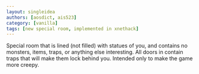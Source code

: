 ```yaml
---
layout: singleidea
authors: [aosdict, ais523]
category: [vanilla]
tags: [new special room, implemented in xnethack]
---
```

Special room that is lined (not filled) with statues of you, and contains no monsters, items, traps, or anything else interesting. All doors in contain traps that will make them lock behind you. Intended only to make the game more creepy.
